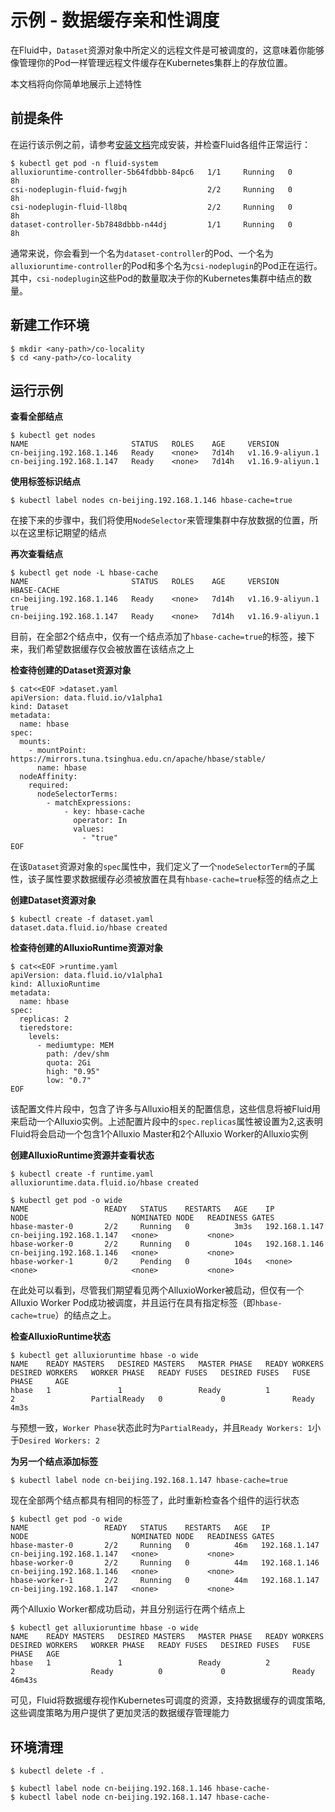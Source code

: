 # 示例 - 数据缓存亲和性调度
在Fluid中，`Dataset`资源对象中所定义的远程文件是可被调度的，这意味着你能够像管理你的Pod一样管理远程文件缓存在Kubernetes集群上的存放位置。

本文档将向你简单地展示上述特性

## 前提条件
在运行该示例之前，请参考[安装文档](../userguide/install.md)完成安装，并检查Fluid各组件正常运行：
```shell
$ kubectl get pod -n fluid-system
alluxioruntime-controller-5b64fdbbb-84pc6   1/1     Running   0          8h
csi-nodeplugin-fluid-fwgjh                  2/2     Running   0          8h
csi-nodeplugin-fluid-ll8bq                  2/2     Running   0          8h
dataset-controller-5b7848dbbb-n44dj         1/1     Running   0          8h
```

通常来说，你会看到一个名为`dataset-controller`的Pod、一个名为`alluxioruntime-controller`的Pod和多个名为`csi-nodeplugin`的Pod正在运行。其中，`csi-nodeplugin`这些Pod的数量取决于你的Kubernetes集群中结点的数量。

## 新建工作环境
```shell
$ mkdir <any-path>/co-locality
$ cd <any-path>/co-locality
```

## 运行示例
**查看全部结点**
```shell
$ kubectl get nodes
NAME                       STATUS   ROLES    AGE     VERSION
cn-beijing.192.168.1.146   Ready    <none>   7d14h   v1.16.9-aliyun.1
cn-beijing.192.168.1.147   Ready    <none>   7d14h   v1.16.9-aliyun.1
```

**使用标签标识结点**
```shell
$ kubectl label nodes cn-beijing.192.168.1.146 hbase-cache=true
```
在接下来的步骤中，我们将使用`NodeSelector`来管理集群中存放数据的位置，所以在这里标记期望的结点

**再次查看结点**
```shell
$ kubectl get node -L hbase-cache
NAME                       STATUS   ROLES    AGE     VERSION            HBASE-CACHE
cn-beijing.192.168.1.146   Ready    <none>   7d14h   v1.16.9-aliyun.1   true
cn-beijing.192.168.1.147   Ready    <none>   7d14h   v1.16.9-aliyun.1   
```
目前，在全部2个结点中，仅有一个结点添加了`hbase-cache=true`的标签，接下来，我们希望数据缓存仅会被放置在该结点之上

**检查待创建的Dataset资源对象**
```shell
$ cat<<EOF >dataset.yaml
apiVersion: data.fluid.io/v1alpha1
kind: Dataset
metadata:
  name: hbase
spec:
  mounts:
    - mountPoint: https://mirrors.tuna.tsinghua.edu.cn/apache/hbase/stable/
      name: hbase
  nodeAffinity:
    required:
      nodeSelectorTerms:
        - matchExpressions:
            - key: hbase-cache
              operator: In
              values:
                - "true"
EOF
```
在该`Dataset`资源对象的`spec`属性中，我们定义了一个`nodeSelectorTerm`的子属性，该子属性要求数据缓存必须被放置在具有`hbase-cache=true`标签的结点之上

**创建Dataset资源对象**
```shell
$ kubectl create -f dataset.yaml
dataset.data.fluid.io/hbase created
```

**检查待创建的AlluxioRuntime资源对象**
```shell
$ cat<<EOF >runtime.yaml
apiVersion: data.fluid.io/v1alpha1
kind: AlluxioRuntime
metadata:
  name: hbase
spec:
  replicas: 2
  tieredstore:
    levels:
      - mediumtype: MEM
        path: /dev/shm
        quota: 2Gi
        high: "0.95"
        low: "0.7"
EOF
```
该配置文件片段中，包含了许多与Alluxio相关的配置信息，这些信息将被Fluid用来启动一个Alluxio实例。上述配置片段中的`spec.replicas`属性被设置为2,这表明Fluid将会启动一个包含1个Alluxio Master和2个Alluxio Worker的Alluxio实例

**创建AlluxioRuntime资源并查看状态**
```shell
$ kubectl create -f runtime.yaml
alluxioruntime.data.fluid.io/hbase created

$ kubectl get pod -o wide
NAME                 READY   STATUS    RESTARTS   AGE    IP              NODE                       NOMINATED NODE   READINESS GATES
hbase-master-0       2/2     Running   0          3m3s   192.168.1.147   cn-beijing.192.168.1.147   <none>           <none>
hbase-worker-0       2/2     Running   0          104s   192.168.1.146   cn-beijing.192.168.1.146   <none>           <none>
hbase-worker-1       0/2     Pending   0          104s   <none>          <none>                     <none>           <none>
```
在此处可以看到，尽管我们期望看见两个AlluxioWorker被启动，但仅有一个Alluxio Worker Pod成功被调度，并且运行在具有指定标签（即`hbase-cache=true`）的结点之上。

**检查AlluxioRuntime状态**
```shell
$ kubectl get alluxioruntime hbase -o wide
NAME    READY MASTERS   DESIRED MASTERS   MASTER PHASE   READY WORKERS   DESIRED WORKERS   WORKER PHASE   READY FUSES   DESIRED FUSES   FUSE PHASE     AGE
hbase   1               1                 Ready          1               2                 PartialReady   0             0               Ready          4m3s
```
与预想一致，`Worker Phase`状态此时为`PartialReady`，并且`Ready Workers: 1`小于`Desired Workers: 2`

**为另一个结点添加标签**
```shell
$ kubectl label node cn-beijing.192.168.1.147 hbase-cache=true
```
现在全部两个结点都具有相同的标签了，此时重新检查各个组件的运行状态
```shell
$ kubectl get pod -o wide
NAME                 READY   STATUS    RESTARTS   AGE   IP              NODE                       NOMINATED NODE   READINESS GATES
hbase-master-0       2/2     Running   0          46m   192.168.1.147   cn-beijing.192.168.1.147   <none>           <none>
hbase-worker-0       2/2     Running   0          44m   192.168.1.146   cn-beijing.192.168.1.146   <none>           <none>
hbase-worker-1       2/2     Running   0          44m   192.168.1.147   cn-beijing.192.168.1.147   <none>           <none>
```
两个Alluxio Worker都成功启动，并且分别运行在两个结点上

```shell
$ kubectl get alluxioruntime hbase -o wide
NAME    READY MASTERS   DESIRED MASTERS   MASTER PHASE   READY WORKERS   DESIRED WORKERS   WORKER PHASE   READY FUSES   DESIRED FUSES   FUSE PHASE   AGE
hbase   1               1                 Ready          2               2                 Ready          0             0               Ready        46m43s
```

可见，Fluid将数据缓存视作Kubernetes可调度的资源，支持数据缓存的调度策略,这些调度策略为用户提供了更加灵活的数据缓存管理能力

## 环境清理
```shell
$ kubectl delete -f .

$ kubectl label node cn-beijing.192.168.1.146 hbase-cache-
$ kubectl label node cn-beijing.192.168.1.147 hbase-cache-
```
